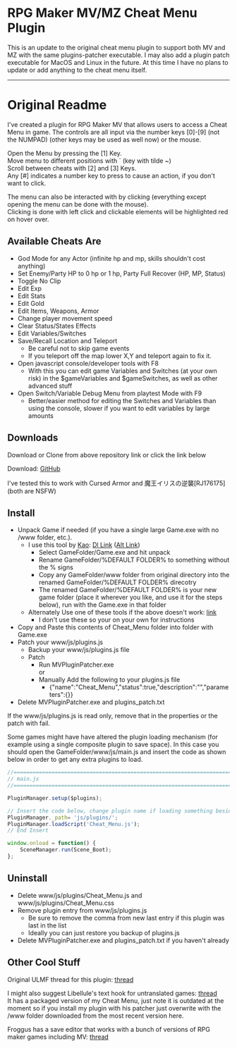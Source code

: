 RPG Maker MV/MZ Cheat Menu Plugin
==============================

This is an update to the original cheat menu plugin to support both MV and MZ with the same plugins-patcher executable.
I may also add a plugin patch executable for MacOS and Linux in the future.
At this time I have no plans to update or add anything to the cheat menu itself.

-------------------------------

Original Readme
===============================

I've created a plugin for RPG Maker MV that allows users to access a Cheat Menu in game. The controls are all input via the number keys \[0\]\-\[9\] (not the NUMPAD) (other keys may be used as well now) or the mouse.

Open the Menu by pressing the \[1\] Key.  
Move menu to different positions with \` (key with tilde ~)  
Scroll between cheats with \[2\] and \[3\] Keys.  
Any \[#\] indicates a number key to press to cause an action, if you don't want to click.  

The menu can also be interacted with by clicking (everything except opening the menu can be done with the mouse).  
Clicking is done with left click and clickable elements will be highlighted red on hover over.

Available Cheats Are
--------------------

* God Mode for any Actor (infinite hp and mp, skills shouldn't cost anything)
* Set Enemy/Party HP to 0 hp or 1 hp, Party Full Recover (HP, MP, Status)
* Toggle No Clip
* Edit Exp
* Edit Stats
* Edit Gold
* Edit Items, Weapons, Armor
* Change player movement speed
* Clear Status/States Effects
* Edit Variables/Switches
* Save/Recall Location and Teleport
  * Be careful not to skip game events
  * If you teleport off the map lower X,Y and teleport again to fix it.
* Open javascript console/developer tools with F8
  * With this you can edit game Variables and Switches (at your own risk) in the $gameVariables and $gameSwitches, as well as other advanced stuff
* Open Switch/Variable Debug Menu from playtest Mode with F9
  * Better/easier method for editing the Switches and Variables than using the console, slower if you want to edit variables by large amounts
 
Downloads
---------

Download or Clone from above repository link or click the link below

Download: [GitHub](https://github.com/emerladCoder/RPG-Maker-MV-Cheat-Menu-Plugin/archive/master.zip)

I've tested this to work with Cursed Armor and 魔王イリスの逆襲[RJ176175] (both are NSFW)

 
Install
-------

* Unpack Game if needed (if you have a single large Game.exe with no /www folder, etc.).
  * I use this tool by [Kao](https://lifeinhex.com/): [Dl Link](http://www.mediafire.com/file/phu1lxocl3r1b2x/EnigmaVBUnpacker_v0.41a.zip) ([Alt Link](https://emerladcoder.github.io/Files/EnigmaVBUnpacker_v0.41a.zip))
    * Select GameFolder/Game.exe and hit unpack
    * Rename GameFolder/%DEFAULT FOLDER% to something without the % signs
    * Copy any GameFolder/www folder from original directory into the renamed GameFolder/%DEFAULT FOLDER% direcotry
    * The renamed GameFolder/%DEFAULT FOLDER% is your new game folder (place it wherever you like, and use it for the steps below), run with the Game.exe in that folder
  * Alternately Use one of these tools if the above doesn't work: [link](http://www.ulmf.org/bbs/showpost.php?p=830445&postcount=91)
    * I don't use these so your on your own for instructions
* Copy and Paste this contents of Cheat_Menu folder into folder with Game.exe
* Patch your www/js/plugins.js  
  * Backup your www/js/plugins.js file
  * Patch
      * Run MVPluginPatcher.exe  
        or
      * Manually Add the following to your plugins.js file
        * {"name":"Cheat_Menu","status":true,"description":"","parameters":{}}
 * Delete MVPluginPatcher.exe and plugins_patch.txt

If the www/js/plugins.js is read only, remove that in the properties or the patch with fail. 

Some games might have have altered the plugin loading mechanism (for example using a single composite plugin to save space). In this case you should open the GameFolder/www/js/main.js and insert the code as shown below in order to get any extra plugins to load.

```javascript
//=============================================================================
// main.js
//=============================================================================

PluginManager.setup($plugins);

// Insert the code below, change plugin name if loading something besides Cheat_Menu
PluginManager._path= 'js/plugins/'; 
PluginManager.loadScript('Cheat_Menu.js');
// End Insert

window.onload = function() {
    SceneManager.run(Scene_Boot);
};

```
 
Uninstall
---------

* Delete www/js/plugins/Cheat_Menu.js and www/js/plugins/Cheat_Menu.css
* Remove plugin entry from www/js/plugins.js
  * Be sure to remove the comma from new last entry if this plugin was last in the list
  * Ideally you can just restore you backup of plugins.js
* Delete MVPluginPatcher.exe and plugins_patch.txt if you haven't already

Other Cool Stuff
----------------
Original ULMF thread for this plugin: [thread](http://www.ulmf.org/bbs/showthread.php?t=28982)

I might also suggest Libellule's text hook for untranslated games: [thread](http://www.ulmf.org/bbs/showthread.php?t=29359)  
It has a packaged version of my Cheat Menu, just note it is outdated at the moment so if you install my plugin with his patcher just overwrite with the /www folder downloaded from the most recent version here.

Froggus has a save editor that works with a bunch of versions of RPG maker games including MV: [thread](http://www.ulmf.org/bbs/showthread.php?t=28936)
